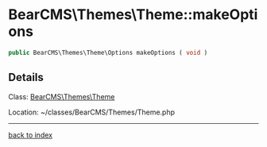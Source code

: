 # BearCMS\Themes\Theme::makeOptions

```php
public BearCMS\Themes\Theme\Options makeOptions ( void )
```

## Details

Class: [BearCMS\Themes\Theme](bearcms.themes.theme.class.md)

Location: ~/classes/BearCMS/Themes/Theme.php

---

[back to index](index.md)

